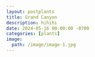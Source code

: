 ```yaml
---
layout: postplants
title: Grand Canyon
description: hihihi
date: 2024-05-16 00:00:00 -0700
categories: [plants]
image: 
  path: /image/image-1.jpg
---
```








